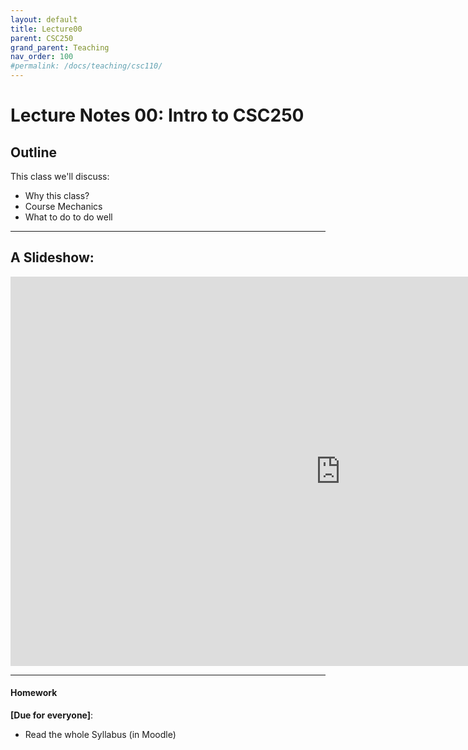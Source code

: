 ```yaml
---
layout: default
title: Lecture00
parent: CSC250
grand_parent: Teaching
nav_order: 100
#permalink: /docs/teaching/csc110/
---  
```

  

Lecture Notes 00: Intro to CSC250
===========================================



Outline
-------

This class we'll discuss:

* Why this class?
* Course Mechanics
* What to do to do well

  

* * *



A Slideshow:
---------------


<iframe src="https://docs.google.com/presentation/d/e/2PACX-1vQq2NS0EC2d_Og4km-Jp-lyt_Ogxzm_6HamJcnkXT-F5JjtGSpgq1lvmeAS49DmgHr8r_jwleYk9RNl/embed?start=false&loop=false&delayms=60000" frameborder="0" width="1055" height="623" allowfullscreen="true" mozallowfullscreen="true" webkitallowfullscreen="true"></iframe>

  

* * *

  

#### Homework

  
**\[Due for everyone\]**: 

  * Read the whole Syllabus (in Moodle)
  <!-- * Complete the first reading: From chapter 1.2 to the end of chapter 1 in the [Maheshwari-Smoid book](https://cglab.ca/~michiel/TheoryOfComputation/TheoryOfComputation.pdf) -->

